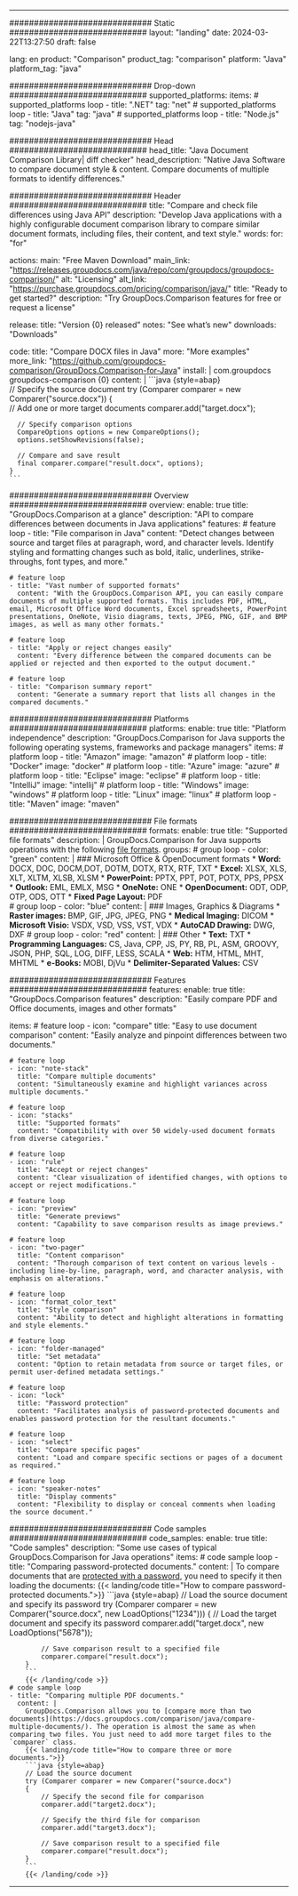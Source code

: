 
---
############################# Static ############################
layout: "landing"
date: 2024-03-22T13:27:50
draft: false

lang: en
product: "Comparison"
product_tag: "comparison"
platform: "Java"
platform_tag: "java"

############################# Drop-down ############################
supported_platforms:
  items:
    # supported_platforms loop
    - title: ".NET"
      tag: "net"
    # supported_platforms loop
    - title: "Java"
      tag: "java"
    # supported_platforms loop
    - title: "Node.js"
      tag: "nodejs-java"

############################# Head ############################
head_title: "Java Document Comparison Library| diff checker"
head_description: "Native Java Software to compare document style & content. Compare documents of multiple formats to identify differences."

############################# Header ############################
title: "Compare and check file differences using Java API"
description: "Develop Java applications with a highly configurable document comparison library to compare similar document formats, including files, their content, and text style."
words:
  for: "for"

actions:
  main: "Free Maven Download"
  main_link: "https://releases.groupdocs.com/java/repo/com/groupdocs/groupdocs-comparison/"
  alt: "Licensing"
  alt_link: "https://purchase.groupdocs.com/pricing/comparison/java/"
  title: "Ready to get started?"
  description: "Try GroupDocs.Comparison features for free or request a license"

release:
  title: "Version {0} released"
  notes: "See what’s new"
  downloads: "Downloads"

code:
  title: "Compare DOCX files in Java"
  more: "More examples"
  more_link: "https://github.com/groupdocs-comparison/GroupDocs.Comparison-for-Java"
  install: |
    <dependency>
      <groupId>com.groupdocs</groupId>
      <artifactId>groupdocs-comparison</artifactId>
      <version>{0}</version>
    </dependency>
  content: |
    ```java {style=abap}  
    // Specify the source document
    try (Comparer comparer = new Comparer("source.docx"))
    {    
      // Add one or more target documents
      comparer.add("target.docx");

      // Specify comparison options
      CompareOptions options = new CompareOptions();
      options.setShowRevisions(false);

      // Compare and save result
      final comparer.compare("result.docx", options);
    }    
    ```

############################# Overview ############################
overview:
  enable: true
  title: "GroupDocs.Comparison at a glance"
  description: "API to compare differences between documents in Java applications"
  features:
    # feature loop
    - title: "File comparison in Java"
      content: "Detect changes between source and target files at paragraph, word, and character levels. Identify styling and formatting changes such as bold, italic, underlines, strike-throughs, font types, and more."

    # feature loop
    - title: "Vast number of supported formats"
      content: "With the GroupDocs.Comparison API, you can easily compare documents of multiple supported formats. This includes PDF, HTML, email, Microsoft Office Word documents, Excel spreadsheets, PowerPoint presentations, OneNote, Visio diagrams, texts, JPEG, PNG, GIF, and BMP images, as well as many other formats."

    # feature loop
    - title: "Apply or reject changes easily"
      content: "Every difference between the compared documents can be applied or rejected and then exported to the output document."

    # feature loop
    - title: "Comparison summary report"
      content: "Generate a summary report that lists all changes in the compared documents."

############################# Platforms ############################
platforms:
  enable: true
  title: "Platform independence"
  description: "GroupDocs.Comparison for Java supports the following operating systems, frameworks and package managers"
  items:
    # platform loop
    - title: "Amazon"
      image: "amazon"
    # platform loop
    - title: "Docker"
      image: "docker"
    # platform loop
    - title: "Azure"
      image: "azure"
    # platform loop
    - title: "Eclipse"
      image: "eclipse"
    # platform loop
    - title: "IntelliJ"
      image: "intellij"
    # platform loop
    - title: "Windows"
      image: "windows"
    # platform loop
    - title: "Linux"
      image: "linux"
    # platform loop
    - title: "Maven"
      image: "maven"

############################# File formats ############################
formats:
  enable: true
  title: "Supported file formats"
  description: |
    GroupDocs.Comparison for Java supports operations with the following [file formats](https://docs.groupdocs.com/comparison/java/supported-document-formats/).
  groups:
    # group loop
    - color: "green"
      content: |
        ### Microsoft Office & OpenDocument formats
        * **Word:** DOCX, DOC, DOCM,DOT, DOTM, DOTX, RTX, RTF, TXT
        * **Excel:** XLSX, XLS, XLT, XLTM, XLSB, XLSM
        * **PowerPoint:** PPTX, PPT, POT, POTX, PPS, PPSX
        * **Outlook:** EML, EMLX, MSG
        * **OneNote:** ONE
        * **OpenDocument:** ODT, ODP, OTP, ODS, OTT
        * **Fixed Page Layout:** PDF        
    # group loop
    - color: "blue"
      content: |
        ### Images, Graphics & Diagrams
        * **Raster images:** BMP, GIF, JPG, JPEG, PNG
        * **Medical Imaging:** DICOM
        * **Microsoft Visio:** VSDX, VSD, VSS, VST, VDX
        * **AutoCAD Drawing:** DWG, DXF
      # group loop
    - color: "red"
      content: |
        ### Other
        * **Text:** TXT
        * **Programming Languages:** CS, Java, CPP, JS, PY, RB, PL, ASM, GROOVY, JSON, PHP, SQL, LOG, DIFF, LESS, SCALA
        * **Web:** HTM, HTML, MHT, MHTML
        * **e-Books:** MOBI, DjVu
        * **Delimiter-Separated Values:** CSV

############################# Features ############################
features:
  enable: true
  title: "GroupDocs.Comparison features"
  description: "Easily compare PDF and Office documents, images and other formats"

  items:
    # feature loop
    - icon: "compare"
      title: "Easy to use document comparison"
      content: "Easily analyze and pinpoint differences between two documents."

    # feature loop
    - icon: "note-stack"
      title: "Compare multiple documents"
      content: "Simultaneously examine and highlight variances across multiple documents."

    # feature loop
    - icon: "stacks"
      title: "Supported formats"
      content: "Compatibility with over 50 widely-used document formats from diverse categories."

    # feature loop
    - icon: "rule"
      title: "Accept or reject changes"
      content: "Clear visualization of identified changes, with options to accept or reject modifications."

    # feature loop
    - icon: "preview"
      title: "Generate previews"
      content: "Capability to save comparison results as image previews."

    # feature loop
    - icon: "two-pager"
      title: "Content comparison"
      content: "Thorough comparison of text content on various levels - including line-by-line, paragraph, word, and character analysis, with emphasis on alterations."

    # feature loop
    - icon: "format_color_text"
      title: "Style comparison"
      content: "Ability to detect and highlight alterations in formatting and style elements."

    # feature loop
    - icon: "folder-managed"
      title: "Set metadata"
      content: "Option to retain metadata from source or target files, or permit user-defined metadata settings."

    # feature loop
    - icon: "lock"
      title: "Password protection"
      content: "Facilitates analysis of password-protected documents and enables password protection for the resultant documents."

    # feature loop
    - icon: "select"
      title: "Compare specific pages"
      content: "Load and compare specific sections or pages of a document as required."

    # feature loop
    - icon: "speaker-notes"
      title: "Display comments"
      content: "Flexibility to display or conceal comments when loading the source document."

############################# Code samples ############################
code_samples:
  enable: true
  title: "Code samples"
  description: "Some use cases of typical GroupDocs.Comparison for Java operations"
  items:
    # code sample loop
    - title: "Comparing password-protected documents."
      content: |
        To compare documents that are [protected with a password](https://docs.groupdocs.com/comparison/java/load-password-protected-documents/), you need to specify it then loading the documents:
        {{< landing/code title="How to compare password-protected documents.">}}
        ```java {style=abap}
        // Load the source document and specify its password
        try (Comparer comparer = new Comparer("source.docx", new LoadOptions("1234")))
        {
            // Load the target document and specify its password
            comparer.add("target.docx", new LoadOptions("5678"));
        
            // Save comparison result to a specified file
            comparer.compare("result.docx");
        }
        ```
        {{< /landing/code >}}
    # code sample loop
    - title: "Comparing multiple PDF documents."
      content: |
        GroupDocs.Comparison allows you to [compare more than two documents](https://docs.groupdocs.com/comparison/java/compare-multiple-documents/). The operation is almost the same as when comparing two files. You just need to add more target files to the `comparer` class.
        {{< landing/code title="How to compare three or more documents.">}}
        ```java {style=abap}   
        // Load the source document
        try (Comparer comparer = new Comparer("source.docx") 
        {
            // Specify the second file for comparison
            comparer.add("target2.docx");

            // Specify the third file for comparison
            comparer.add("target3.docx");

            // Save comparison result to a specified file
            comparer.compare("result.docx");
        }
        ```
        {{< /landing/code >}}

---

